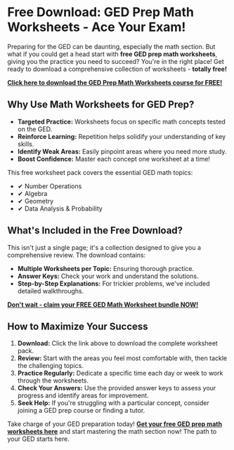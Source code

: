 # Free Download: GED Prep Math Worksheets - Ace Your Exam!

Preparing for the GED can be daunting, especially the math section. But what if you could get a head start with **free GED prep math worksheets**, giving you the practice you need to succeed? You're in the right place! Get ready to download a comprehensive collection of worksheets - **totally free!**

[**Click here to download the GED Prep Math Worksheets course for FREE!**](https://udemywork.com/ged-prep-math-worksheets)

## Why Use Math Worksheets for GED Prep?

*   **Targeted Practice:** Worksheets focus on specific math concepts tested on the GED.
*   **Reinforce Learning:** Repetition helps solidify your understanding of key skills.
*   **Identify Weak Areas:** Easily pinpoint areas where you need more study.
*   **Boost Confidence:** Master each concept one worksheet at a time!

This free worksheet pack covers the essential GED math topics:

*   ✔ Number Operations
*   ✔ Algebra
*   ✔ Geometry
*   ✔ Data Analysis & Probability

## What's Included in the Free Download?

This isn't just a single page; it's a collection designed to give you a comprehensive review. The download contains:

*   **Multiple Worksheets per Topic:** Ensuring thorough practice.
*   **Answer Keys:** Check your work and understand the solutions.
*   **Step-by-Step Explanations:** For trickier problems, we've included detailed walkthroughs.

[**Don't wait - claim your FREE GED Math Worksheet bundle NOW!**](https://udemywork.com/ged-prep-math-worksheets)

## How to Maximize Your Success

1.  **Download:** Click the link above to download the complete worksheet pack.
2.  **Review:** Start with the areas you feel most comfortable with, then tackle the challenging topics.
3.  **Practice Regularly:** Dedicate a specific time each day or week to work through the worksheets.
4.  **Check Your Answers:** Use the provided answer keys to assess your progress and identify areas for improvement.
5.  **Seek Help:** If you're struggling with a particular concept, consider joining a GED prep course or finding a tutor.

Take charge of your GED preparation today! **[Get your free GED prep math worksheets here](https://udemywork.com/ged-prep-math-worksheets)** and start mastering the math section now! The path to your GED starts here.
